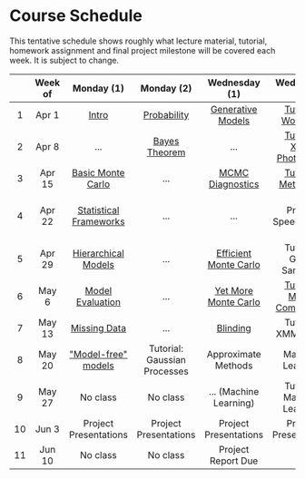 # Course Schedule

This tentative schedule shows roughly what lecture material, tutorial, homework assignment and final project milestone will be covered each week.
It is subject to change.

|   | Week of | Monday (1) | Monday (2) | Wednesday (1) | Wednesday (2) | Homework | Project
|:-:|:-------:|:----------:|:----------:|:-------------:|:-------------:|:--------:|:-------:
| 1 | Apr 1 | [Intro](../lessons/intro.ipynb) | [Probability](../lessons/probability.ipynb) | [Generative Models](../lessons/generative_models.ipynb) | [Tutorial: Workflow](../tutorials/Week1/GithubAndGoals.ipynb) | [Probability](../homework/Week1/ChangeOfVariables.ipynb) | -
| 2 | Apr 8 | ... | [Bayes Theorem](../lessons/bayes_theorem.ipynb) | ... | [Tutorial: XMM Photometry](../tutorials/Week2/Xray_mock.ipynb) | [XMM Photometry](../homework/Week2/inference_on_a_grid.ipynb) | -
| 3 | Apr 15 | [Basic Monte Carlo](../lessons/basic_mc.ipynb) | ... | [MCMC Diagnostics](../lessons/mcmc_diagnostics.ipynb) | [Tutorial: Metropolis](../tutorials/Week3/Metropolis.ipynb) | [OGLE lightcurve](../homework/Week3/OGLE_lightcurve.ipynb) | -
| 4 | Apr 22 | [Statistical Frameworks](../lessons/frameworks.ipynb) | ... | ... | Project Speed Dating | [Credible Regions / Confidence Intervals](../homework/Week4/Intervals.ipynb) | [Pitch](ProjectMilestones.md)
| 5 | Apr 29 | [Hierarchical Models](../lessons/hierarchical.ipynb) | ... | [Efficient Monte Carlo](../lessons/efficient_mc.ipynb) | Tutorial: Gibbs Sampling | Cepheids | [Abstract](ProjectMilestones.md)
| 6 | May 6 | [Model Evaluation](../lessons/modelevaluation.ipynb) | ... | [Yet More Monte Carlo](../lessons/yet_more_mc.ipynb) |  [Tutorial: Model Comparison](../tutorials/Week6/model_comparison_tutorial.ipynb) | [Model Comparison](../homework/Week6/model_comparison_homework.ipynb) | [Plan, PGM](ProjectMilestones.md)
| 7 | May 13 | [Missing Data](../lessons/missingdata.ipynb) | ... | [Blinding](../lessons/blinding.ipynb) | Tutorial: XMM Image | XMM Image | [Data Visualization](ProjectMilestones.md)
| 8 | May 20 | ["Model-free" models](../lessons/modelfreemodels.ipynb) | Tutorial: Gaussian Processes | Approximate Methods | Machine Learning | - | [Action](ProjectMilestones.md)
| 9 | May 27 | No class | No class | ... (Machine Learning) | Tutorial: Machine Learning | - | [Paper Outline](ProjectMilestones.md)
| 10 | Jun 3 | Project Presentations | Project Presentations | Project Presentations | Project Presentations | - | [Paper Writing](ProjectMilestones.md)
| 11 | Jun 10 | No class | No class | Project Report Due | - | - | Finished
